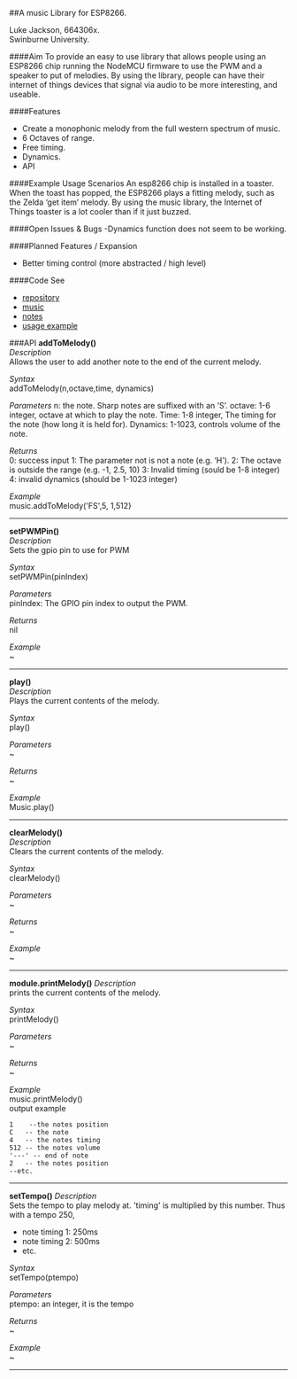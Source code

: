 ##A music Library for ESP8266.

Luke Jackson, 664306x.  
Swinburne University.  

####Aim
To provide an easy to use library that allows people using an ESP8266 chip running the NodeMCU firmware to use the PWM and a speaker to put of melodies. By using the library, people can have their internet of things devices that signal via audio to be more interesting, and useable. 

####Features

- Create a monophonic melody from the full western spectrum of music.
- 6 Octaves of range.
- Free timing.
- Dynamics.
- API

####Example Usage Scenarios
An esp8266 chip is installed in a toaster. When the toast has popped, the ESP8266 plays a fitting melody, such as the Zelda ‘get item’ melody. By using the music library, the Internet of Things toaster is a lot cooler than if it just buzzed.

####Open Issues & Bugs
-Dynamics function does not seem to be working.

####Planned Features / Expansion
- Better timing control (more abstracted / high level)

####Code
See 
- [repository](https://github.com/664306x/swin.edu.au-esp8266/tree/master/music)
- [music](https://github.com/664306x/swin.edu.au-esp8266/blob/master/music/music.lua)
- [notes](https://github.com/664306x/swin.edu.au-esp8266/blob/master/music/notes.lua)
- [usage example](https://github.com/664306x/swin.edu.au-esp8266/blob/master/music/usage_example.lua)

###API
**addToMelody()**  
_Description_  
Allows the user to add another note to the end of the current melody.

_Syntax_  
addToMelody(n,octave,time, dynamics)

_Parameters_
n: the note. Sharp notes are suffixed with an ‘S’.
octave: 1-6 integer, octave at which to play the note.
Time: 1-8 integer, The timing for the note (how long it is held for).
Dynamics: 1-1023, controls volume of the note.

_Returns_  
0: success input
1: The parameter not is not a note (e.g. ‘H’).
2: The octave is outside the range (e.g. -1, 2.5, 10)
3: Invalid timing (sould be 1-8 integer)
4: invalid dynamics (should be 1-1023 integer)

_Example_  
music.addToMelody('FS',5, 1,512}

***

**setPWMPin()**  
_Description_  
Sets the gpio pin to use for PWM

_Syntax_  
setPWMPin(pinIndex)

_Parameters_  
pinIndex: The GPIO pin index to output the PWM.

_Returns_  
nil

_Example_  
~

***

**play()**  
_Description_  
Plays the current contents of the melody.

_Syntax_  
play()

_Parameters_  
~

_Returns_  
~

_Example_  
Music.play()

***

**clearMelody()**  
_Description_  
Clears the current contents of the melody.

_Syntax_  
clearMelody()

_Parameters_  
~

_Returns_  
~

_Example_  
~

***

**module.printMelody()**
_Description_  
prints the current contents of the melody.

_Syntax_  
printMelody()

_Parameters_  
~

_Returns_  
~

_Example_    
music.printMelody()  
output example  
```
1    --the notes position
C   -- the note
4   -- the notes timing
512 -- the notes volume
'---' -- end of note
2   -- the notes position
--etc.
```

***

**setTempo()**
_Description_  
Sets the tempo to play melody at. 'timing' is multiplied by this number. Thus with a tempo 250,

- note timing 1: 250ms
- note timing 2: 500ms
- etc.

_Syntax_  
setTempo(ptempo)

_Parameters_  
ptempo: an integer, it is the tempo

_Returns_  
~

_Example_   
~

***


